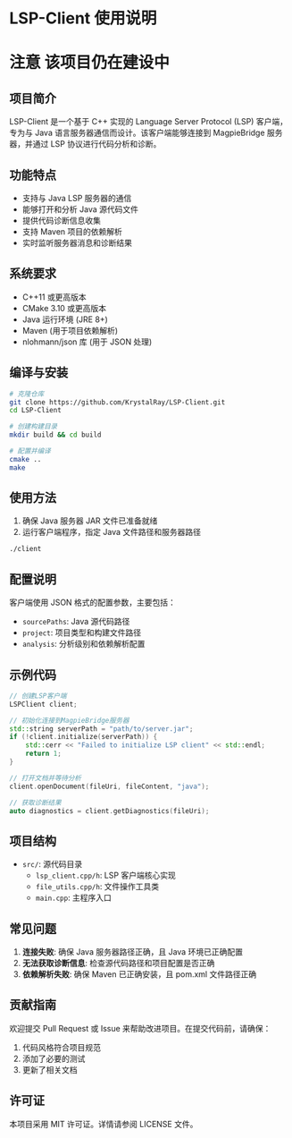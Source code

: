 # LSP-Client 使用说明
# 注意 该项目仍在建设中
## 项目简介

LSP-Client 是一个基于 C++ 实现的 Language Server Protocol (LSP) 客户端，专为与 Java 语言服务器通信而设计。该客户端能够连接到 MagpieBridge 服务器，并通过 LSP 协议进行代码分析和诊断。

## 功能特点

- 支持与 Java LSP 服务器的通信
- 能够打开和分析 Java 源代码文件
- 提供代码诊断信息收集
- 支持 Maven 项目的依赖解析
- 实时监听服务器消息和诊断结果

## 系统要求

- C++11 或更高版本
- CMake 3.10 或更高版本
- Java 运行环境 (JRE 8+)
- Maven (用于项目依赖解析)
- nlohmann/json 库 (用于 JSON 处理)

## 编译与安装

```bash
# 克隆仓库
git clone https://github.com/KrystalRay/LSP-Client.git
cd LSP-Client

# 创建构建目录
mkdir build && cd build

# 配置并编译
cmake ..
make
```

## 使用方法

1. 确保 Java 服务器 JAR 文件已准备就绪
2. 运行客户端程序，指定 Java 文件路径和服务器路径

```bash
./client
```

## 配置说明

客户端使用 JSON 格式的配置参数，主要包括：

- `sourcePaths`: Java 源代码路径
- `project`: 项目类型和构建文件路径
- `analysis`: 分析级别和依赖解析配置

## 示例代码

```cpp
// 创建LSP客户端
LSPClient client;

// 初始化连接到MagpieBridge服务器
std::string serverPath = "path/to/server.jar";
if (!client.initialize(serverPath)) {
    std::cerr << "Failed to initialize LSP client" << std::endl;
    return 1;
}

// 打开文档并等待分析
client.openDocument(fileUri, fileContent, "java");

// 获取诊断结果
auto diagnostics = client.getDiagnostics(fileUri);
```

## 项目结构

- `src/`: 源代码目录
  - `lsp_client.cpp/h`: LSP 客户端核心实现
  - `file_utils.cpp/h`: 文件操作工具类
  - `main.cpp`: 主程序入口

## 常见问题

1. **连接失败**: 确保 Java 服务器路径正确，且 Java 环境已正确配置
2. **无法获取诊断信息**: 检查源代码路径和项目配置是否正确
3. **依赖解析失败**: 确保 Maven 已正确安装，且 pom.xml 文件路径正确

## 贡献指南

欢迎提交 Pull Request 或 Issue 来帮助改进项目。在提交代码前，请确保：

1. 代码风格符合项目规范
2. 添加了必要的测试
3. 更新了相关文档

## 许可证

本项目采用 MIT 许可证。详情请参阅 LICENSE 文件。